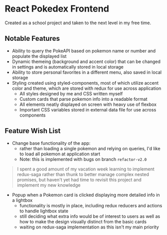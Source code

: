 # React Pokedex Frontend

Created as a school project and taken to the next level in my free time.

## Notable Features

- Ability to query the PokeAPI based on pokemon name or number and populate the displayed list
- Dynamic themeing (background and accent color) that can be changed in settings and is automatically stored in local storage
- Ability to store personal favorites in a different menu, also saved in local storage
- Styling created using styled-components, most of which utilize accent color and theme, which are stored with redux for use across application
  - All styles designed by me and CSS written myself
  - Custom cards that parse pokemon info into a readable format
  - All elements neatly displayed on screen with heavy use of flexbox
  - Important CSS variables stored in external data file for use across components

## Feature Wish List

- Change base functionality of the app:
  - rather than loading a single pokemon and relying on queries, I'd like to load all pokemon at application start
  - Note: this is implemented with bugs on branch `refactor-v2.0`

>  I spent a good amount of my vacation week learning to implement redux-saga rather than thunk to better manage complex nested promises, but haven't yet had time to revisit this project and implement my new knowledge

- Popup when a Pokemon card is clicked displaying more detailed info in a lightbox
  - functionality is mostly in place, including redux reducers and actions to handle lightbox state
  - still deciding what extra info would be of interest to users as well as how to make the design visually distinct from the basic cards
  - waiting on redux-saga implementation as this isn't my main priority
